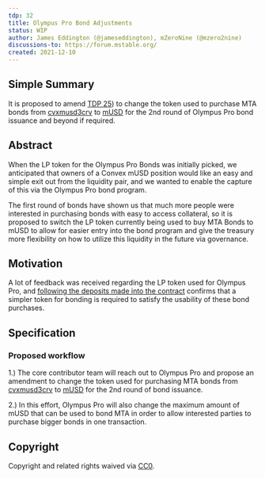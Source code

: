 ```yaml
---
tdp: 32
title: Olympus Pro Bond Adjustments
status: WIP
author: James Eddington (@jameseddington), mZeroNine (@mzero2nine)
discussions-to: https://forum.mstable.org/
created: 2021-12-10
---
```


## Simple Summary

It is proposed to amend [TDP 25](./tdp-25)) to change the token used to purchase MTA bonds from [cvxmusd3crv](https://etherscan.io/token/0xd34d466233c5195193df712936049729140dbbd7) to [mUSD](https://etherscan.io/token/0xe2f2a5c287993345a840db3b0845fbc70f5935a5) for the 2nd round of Olympus Pro bond issuance and beyond if required.

## Abstract

When the LP token for the Olympus Pro Bonds was initially picked, we anticipated that owners of a Convex mUSD position would like an easy and simple exit out from the liquidity pair, and we wanted to enable the capture of this via the Olympus Pro bond program.

The first round of bonds have shown us that much more people were interested in purchasing bonds with easy to access collateral, so it is proposed to switch the LP token currently being used to buy MTA Bonds to mUSD to allow for easier entry into the bond program and give the treasury more flexibility on how to utilize this liquidity in the future via governance.

## Motivation

A lot of feedback was received regarding the LP token used for Olympus Pro, and [following the deposits made into the contract](https://etherscan.io/address/0xa8e5fa0072d292646d49999ef0d7f9354ec8e7a5) confirms that a simpler token for bonding is required to satisfy the usability of these bond purchases.

## Specification

### Proposed workflow

1.) The core contributor team will reach out to Olympus Pro and propose an amendment to change the token used for purchasing MTA bonds from [cvxmusd3crv](https://etherscan.io/token/0xd34d466233c5195193df712936049729140dbbd7) to [mUSD](https://etherscan.io/token/0xe2f2a5c287993345a840db3b0845fbc70f5935a5) for the 2nd round of bond issuance.

2.) In this effort, Olympus Pro will also change the maximum amount of mUSD that can be used to bond MTA in order to allow interested parties to purchase bigger bonds in one transaction.

## Copyright

Copyright and related rights waived via [CC0](https://creativecommons.org/publicdomain/zero/1.0/).